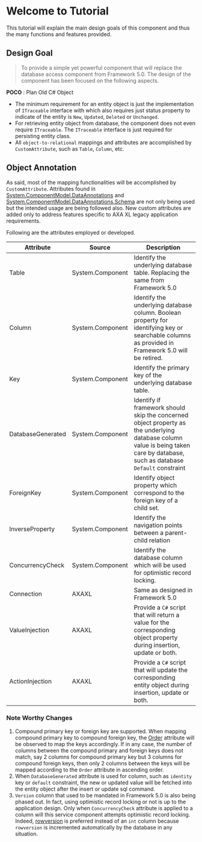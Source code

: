 # Welcome to Tutorial

This tutorial will explain the main design goals of this component and thus the many functions and features provided.

## Design Goal

> To provide a simple yet powerful component that will replace the database access component from Framework 5.0.
> The design of the component has been focused on the following aspects.

__POCO__ : Plan Old C# Object

- The minimum requirement for an entity object is just the implementation of `ITraceable` interface with which also requires just status property to indicate of the entity is `New`, `Updated`, `Deleted` or `Unchanged`.
- For retrieving entity object from database, the component does not even require `ITraceable`.  The `ITraceable` interface is just required for persisting entity class.
- All `object-to-relational` mappings and attributes are accomplished by `CustomAttribute`, such as `Table`, `Column`, etc.

## Object Annotation

As said, most of the mapping functionalities will be accomplished by `CustomAttribute`. Attributes found in [System.ComponentModel.DataAnnotations](https://docs.microsoft.com/en-us/dotnet/api/system.componentmodel.dataannotations?view=netcore-2.2) and [System.ComponentModel.DataAnnotations.Schema](https://docs.microsoft.com/en-us/dotnet/api/system.componentmodel.dataannotations.schema?view=netcore-2.2) are not only being used but the intended usage are being followed also.  New custom attributes are added only to address features specific to AXA XL legacy application requirements.

Following are the attributes employed or developed.

| Attribute  | Source   | Description                             |
|------------|--------------------|--------------------|
| Table      | System.Component  | Identify the underlying database table. Replacing the same from Framework 5.0|
| Column     | System.Component  | Identify the underlying database column.  Boolean property for identifying key or searchable columns as provided in Framework 5.0 will be retired. |
| Key        | System.Component  | Identify the primary key of the underlying database table. |
| DatabaseGenerated | System.Component  | Identify if framework should skip the concerned object property as the underlying database column value is being taken care by database, such as database `Default` constraint |
| ForeignKey | System.Component | Identify object property which correspond to the foreign key of a child set. |
| InverseProperty | System.Component |  Identify the navigation points between a parent-child relation |
| ConcurrencyCheck | System.Component | Identify the database column which will be used for optimistic record locking. |
| Connection | AXAXL | Same as designed in Framework 5.0        |
| ValueInjection |AXAXL   | Provide a `C#` script that will return a value for the corresponding object property during insertion, update or both.  |
| ActionInjection |AXAXL | Provide a `C#` script that will update the corresponding entity object during insertion, update or both.  |

### Note Worthy Changes

1. Compound primary key or foreign key are supported.  When mapping compound primary key to compound foreign key, the [Order](https://docs.microsoft.com/en-us/dotnet/api/system.componentmodel.dataannotations.schema.columnattribute.order?view=netframework-4.8#System_ComponentModel_DataAnnotations_Schema_ColumnAttribute_Order) attribute will be observed to map the keys accordingly.  If in any case, the number of columns between the compound primary and foreign keys does not match, say 2 columns for compound primary key but 3 columns for compound foreign keys, then only 2 columns between the keys will be mapped according to the `Order` attribute in ascending order.
1. When `DatabaseGenerated` attribute is used for column, such as `identity` key or `default` constraint, the new or updated value will be fetched into the entity object after the insert or update sql command.
1. `Version` column that used to be mandated in Framework 5.0 is also being phased out.  In fact, using optimistic record locking or not is up to the application design. Only when `ConcurrencyCheck` attribute is applied to a column will this service component attempts optimistic record locking. Indeed, [rowversion](https://docs.microsoft.com/en-us/sql/t-sql/data-types/rowversion-transact-sql?view=sql-server-2017) is preferred instead of an `int` column because `rowversion` is incremented automatically by the database in any situation.
